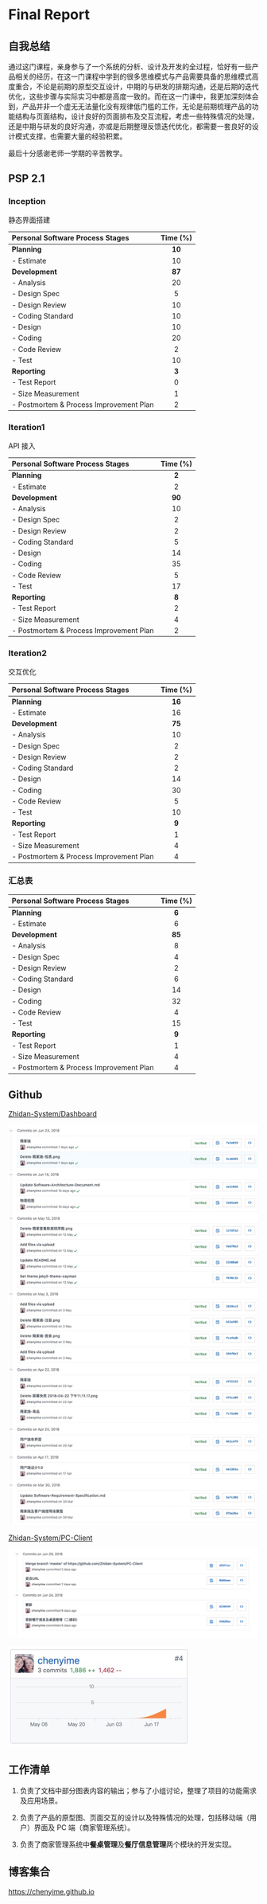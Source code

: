 # Final Report

## 自我总结

通过这门课程，亲身参与了一个系统的分析、设计及开发的全过程，恰好有一些产品相关的经历，在这一门课程中学到的很多思维模式与产品需要具备的思维模式高度重合，不论是前期的原型交互设计，中期的与研发的排期沟通，还是后期的迭代优化，这些步骤与实际实习中都是高度一致的。而在这一门课中，我更加深刻体会到，产品并非一个虚无无法量化没有规律低门槛的工作，无论是前期梳理产品的功能结构与页面结构，设计良好的页面排布及交互流程，考虑一些特殊情况的处理，还是中期与研发的良好沟通，亦或是后期整理反馈迭代优化，都需要一套良好的设计模式支撑，也需要大量的经验积累。

最后十分感谢老师一学期的辛苦教学。

## PSP 2.1

### Inception

静态界面搭建

| Personal Software Process Stages | Time (%) |
|:----|:-----------:|
| **Planning** | **10** |
| - Estimate | 10 |
| **Development** | **87** |
| - Analysis | 20 |
| - Design Spec | 5 |
| - Design Review| 10 |
| - Coding Standard| 10 |
| - Design | 10 | 
| - Coding | 20 |
| - Code Review | 2 |
| - Test | 10 |
| **Reporting** | **3** |
| - Test Report | 0 |
| - Size Measurement | 1 |
| - Postmortem & Process Improvement Plan | 2 |


### Iteration1

API 接入

| Personal Software Process Stages | Time (%) |
|:----|:-----------:|
| **Planning** | **2** |
| - Estimate | 2 |
| **Development** | **90** |
| - Analysis | 10 |
| - Design Spec | 2 |
| - Design Review| 2 |
| - Coding Standard| 5 |
| - Design | 14 | 
| - Coding | 35 |
| - Code Review | 5 |
| - Test | 17 |
| **Reporting** | **8** |
| - Test Report | 2 |
| - Size Measurement | 4 |
| - Postmortem & Process Improvement Plan | 2 |


### Iteration2

交互优化

| Personal Software Process Stages | Time (%) |
|:----|:-----------:|
| **Planning** | **16** |
| - Estimate | 16 |
| **Development** | **75** |
| - Analysis | 10 |
| - Design Spec | 2 |
| - Design Review| 2 |
| - Coding Standard| 2 |
| - Design | 14 | 
| - Coding | 30 |
| - Code Review | 5 |
| - Test | 10 |
| **Reporting** | **9** |
| - Test Report | 1 |
| - Size Measurement | 4 |
| - Postmortem & Process Improvement Plan | 4 |


### 汇总表
 
| Personal Software Process Stages | Time (%) |
|:----|:-----------:|
| **Planning** | **6** |
| - Estimate | 6 |
| **Development** | **85** |
| - Analysis | 8 |
| - Design Spec | 4 |
| - Design Review| 2 |
| - Coding Standard| 6 |
| - Design | 14 | 
| - Coding | 32 |
| - Code Review | 4 |
| - Test | 15 |
| **Reporting** | **9** |
| - Test Report | 1 |
| - Size Measurement | 4 |
| - Postmortem & Process Improvement Plan | 4 |


## Github

[Zhidan-System/Dashboard](https://github.com/Zhidan-System/Dashboard/commits?author=chenyime)

![img](./14313081-img/2.jpg)

[Zhidan-System/PC-Client](https://github.com/Zhidan-System/PC-Client/commits?author=chenyime)

![img](./14313081-img/4.jpg)

![img](./14313081-img/3.jpg)

## 工作清单

1. 负责了文档中部分图表内容的输出；参与了小组讨论，整理了项目的功能需求及应用场景。

2. 负责了产品的原型图、页面交互的设计以及特殊情况的处理，包括移动端（用户）界面及 PC 端（商家管理系统）。

3. 负责了商家管理系统中**餐桌管理**及**餐厅信息管理**两个模块的开发实现。

## 博客集合

https://chenyime.github.io


